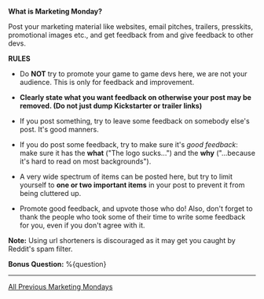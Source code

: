 **What is Marketing Monday?**

Post your marketing material like websites, email pitches, trailers, presskits, promotional images etc., and get feedback from and give feedback to other devs.

**RULES**

* Do **NOT** try to promote your game to game devs here, we are not your audience. This is only for feedback and improvement.

* **Clearly state what you want feedback on otherwise your post may be removed. (Do not just dump Kickstarter or trailer links)**

* If you post something, try to leave some feedback on somebody else's post. It's good manners.

* If you do post some feedback, try to make sure it's *good feedback*: make sure it has the **what** ("The logo sucks...") and the **why** ("...because it's hard to read on most backgrounds").

* A very wide spectrum of items can be posted here, but try to limit yourself to **one or two important items** in your post to prevent it from being cluttered up.

* Promote good feedback, and upvote those who do! Also, don't forget to thank the people who took some of their time to write some feedback for you, even if you don't agree with it.

**Note:** Using url shorteners is discouraged as it may get you caught by Reddit's spam filter.

**Bonus Question:** %{question}

---

[All Previous Marketing Mondays](%{past_url})